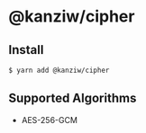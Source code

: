 # @kanziw/cipher

## Install

```zsh
$ yarn add @kanziw/cipher
```


## Supported Algorithms
- AES-256-GCM
